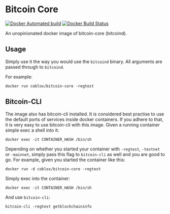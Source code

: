 # Bitcoin Core

[![Docker Automated build](https://img.shields.io/docker/automated/coblox/bitcoin-core.svg)](https://hub.docker.com/r/coblox/bitcoin-core/)
[![Docker Build Status](https://img.shields.io/docker/build/coblox/bitcoin-core.svg)](https://hub.docker.com/r/coblox/bitcoin-core/)

An unopinionated docker image of bitcoin-core (bitcoind).

## Usage

Simply use it the way you would use the `bitcoind` binary. All arguments are passed through to `bitcoind`.

For example:

`docker run coblox/bitcoin-core -regtest`

## Bitcoin-CLI

The image also has bitcoin-cli installed. It is considered best practise to use the default ports of services inside docker containers. If you adhere to that, it is very easy to use bitcoin-cli with this image. Given a running container simple exec a shell into it:

`docker exec -it CONTAINER_HASH /bin/sh`

Depending on whether you started your container with `-regtest`, `-testnet` or `-mainnet`, simply pass this flag to `bitcoin-cli` as well and you are good to go.
For example, given you started the container like this:

`docker run -d coblox/bitcoin-core -regtest`

Simply exec into the container:

``docker exec -it CONTAINER_HASH /bin/sh``

And use `bitcoin-cli`:

`bitcoin-cli -regtest getblockchaininfo`
